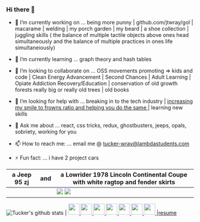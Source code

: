 ### Hi there 👋

<!--
**jtwray/jtwray** is a ✨ _special_ ✨ repository because its `README.md` (this file) appears on your GitHub profile. 

Here are some ideas to get you started:-->

- 🔭 I’m currently working on ... being more punny | github.com/jtwray/gol | macarame  | welding | my porch garden | my beard | a shoe collection | juggling skills ( the balance of multiple tactile objects above ones head simultaneously and the balance of multiple practices in ones life simultaneiously)

- 🌱 I’m currently learning ... graph theory and hash tables

- 👯 I’m looking to collaborate on ... OSS movements promoting => kids and code | Clean Energy Advancement | Second Chances | Adult Learning | Opiate Addiction Recovery/Education | conservation of old growth forests really big or really old trees | old books

- 🤔 I’m looking for help with ... breaking in to the tech industry | [increasing my smile to frowns ratio and helping you do the same ](https://www.cnbc.com/2018/02/02/apple-co-founder-steve-wozniaks-simple-formula-for-happiness.html) | learning new skills  

- 💬 Ask me about ...  react, css tricks, redux, ghostbusters, jeeps, opals, sobriety, working for you  

- 📫 How to reach me: ...  email me @ tucker-wray@lambdastudents.com

- ⚡ Fun fact: ... i have 2 project cars 

                                     
|a Jeep 95 zj | and | a Lowrider 1978 Lincoln Continental Coupe with white ragtop and fender skirts |
|-------|-----|------------|
| ||<img src="https://i.imgur.com/o5dv9pht.png?1"/>  <img src="https://i.imgur.com/FkXGfYZt.png?1"/>  |

![Tucker's github stats](https://github-readme-stats.vercel.app/api?username=jtwray) |            [<img src="https://github.com/favicon.ico" width="30"> ](https://github.com/jtwray)   [ <img src="https://static.licdn.com/sc/h/al2o9zrvru7aqj8e1x2rzsrca" width="30"> ](https://www.linkedin.com/in/jtwray/)  [<img src="https://dev.to/favicon.ico" width="30"> ](https://dev.to/tuckerwray)   [<img src="https://tuckerwray.me/favicon.ico" width="30"> ](https://tuckerwray.me) [<img src="https://codesandbox.io/favicon.ico" width="30"> ](https://codesandbox.io/u/jtwray)  [<img src="https://codepen.io/favicon.ico" width="30"> ](https://codepen.io/jtwray) [<img src="https://stackoverflow.com/favicon.ico" width="30"> ](https://stackoverflow.com/users/10765227/tucker-wray)   |<a href="https://tuckerwray-resume-fullstackweb.netlify.app/">resume</a>

